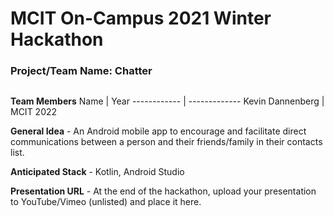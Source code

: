# MCIT On-Campus 2021 Winter Hackathon  
### Project/Team Name: Chatter
##  

**Team Members**
Name | Year
------------ | -------------
Kevin Dannenberg | MCIT 2022

**General Idea**  - An Android mobile app to encourage and facilitate direct communications between a person and their friends/family in their contacts list.

**Anticipated Stack** - Kotlin, Android Studio

**Presentation URL** - At the end of the hackathon, upload your presentation to YouTube/Vimeo (unlisted) and place it here.  
